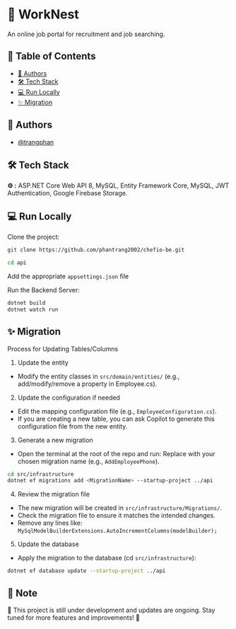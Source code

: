 # 🚀 WorkNest  

An online job portal for recruitment and job searching.  

## 📌 Table of Contents  
- [👥 Authors](#-authors)  
- [🛠 Tech Stack](#-tech-stack)  
- [💻 Run Locally](#-run-locally)   
- [✨ Migration](#-migration)   


## 👥 Authors  
- [@trangphan](https://www.linkedin.com/in/trang-phan-35b823156/)  

## 🛠 Tech Stack   
**⚙️ :** ASP.NET Core Web API 8, MySQL, Entity Framework Core, MySQL, JWT Authentication, Google Firebase Storage.

## 💻 Run Locally  

Clone the project:  

```bash
git clone https://github.com/phantrang2002/chefio-be.git
```  

```bash
cd api
```

Add the appropriate `appsettings.json` file

Run the Backend Server:  

```bash
dotnet build
dotnet watch run
``` 

## ✨ Migration
Process for Updating Tables/Columns

1. Update the entity
- Modify the entity classes in `src/domain/entities/` (e.g., add/modify/remove a property in Employee.cs).

2. Update the configuration if needed
- Edit the mapping configuration file (e.g., `EmployeeConfiguration.cs`).
- If you are creating a new table, you can ask Copilot to generate this configuration file from the new entity.

3. Generate a new migration
- Open the terminal at the root of the repo and run: Replace <MigrationName> with your chosen migration name (e.g., `AddEmployeePhone`).
```bash
cd src/infrastructure
dotnet ef migrations add <MigrationName> --startup-project ../api
```

4. Review the migration file
- The new migration will be created in `src/infrastructure/Migrations/`.
- Check the migration file to ensure it matches the intended changes.
- Remove any lines like: `MySqlModelBuilderExtensions.AutoIncrementColumns(modelBuilder);`

5. Update the database
- Apply the migration to the database (cd `src/infrastructure`):
```bash
dotnet ef database update --startup-project ../api
```

## 📢 Note  
🚧 This project is still under development and updates are ongoing. Stay tuned for more features and improvements! 🚀
